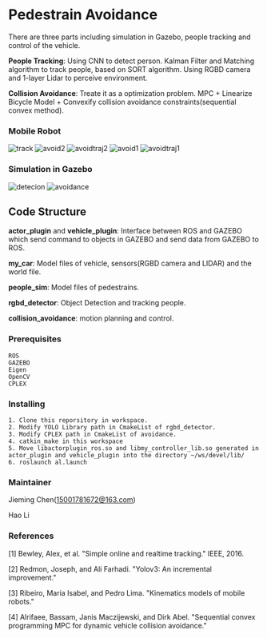 # Pedestrain Avoidance
There are three parts including simulation in Gazebo, people tracking and control of the vehicle.

**People Tracking**: Using CNN to detect person. Kalman Filter and Matching algorithm to track people, based on SORT algorithm. Using RGBD camera and 1-layer Lidar to  perceive environment.

**Collision Avoidance**: Treate it as a optimization problem. MPC + Linearize Bicycle Model + Convexify collision avoidance constraints(sequential convex method).

### Mobile Robot
![track](https://media.giphy.com/media/eKg6VlYQj2uvz3WRWG/giphy-downsized-large.gif)
![avoid2](gif/avoid2.gif)
![avoidtraj2](https://media.giphy.com/media/emBKqNlaGLFVszlfjc/giphy.gif)
![avoid1](gif/avoid1.gif)
![avoidtraj1](https://media.giphy.com/media/VF5DpnOKp4Cw05afAS/giphy.gif)

### Simulation in Gazebo
![detecion](https://media.giphy.com/media/dVimvA9hbLlGFSFmL5/giphy.gif)
![avoidance](https://media.giphy.com/media/cPg8Gad5tsDsB80l3r/giphy.gif)
## Code Structure
**actor_plugin** and **vehicle_plugin**: Interface between ROS and GAZEBO which send command to objects in GAZEBO and send data from GAZEBO to ROS.

**my_car**: Model files of vehicle, sensors(RGBD camera and LIDAR)  and the world file. 

**people_sim**: Model files of pedestrains.

**rgbd_detector**: Object Detection and tracking people.

**collision_avoidance**: motion planning and control. 

### Prerequisites
```
ROS
GAZEBO
Eigen
OpenCV
CPLEX
```

### Installing
```
1. Clone this reporsitory in workspace.
2. Modify YOLO Library path in CmakeList of rgbd_detector.
3. Modify CPLEX path in CmakeList of avoidance.
4. catkin_make in this workspace
5. Move libactorplugin_ros.so and libmy_controller_lib.so generated in actor_plugin and vehicle_plugin into the directory ~/ws/devel/lib/ 
6. roslaunch al.launch
```


### Maintainer
Jieming Chen(15001781672@163.com)

Hao Li



### References
[1] Bewley, Alex, et al. "Simple online and realtime tracking."  IEEE, 2016.

[2] Redmon, Joseph, and Ali Farhadi. "Yolov3: An incremental improvement." 

[3] Ribeiro, Maria Isabel, and Pedro Lima. "Kinematics models of mobile robots." 

[4] Alrifaee, Bassam, Janis Maczijewski, and Dirk Abel. "Sequential convex programming MPC for dynamic vehicle collision avoidance."
